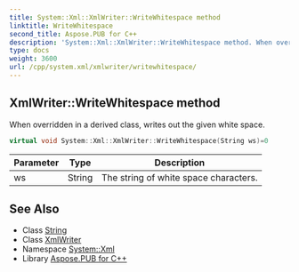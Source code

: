 ```yaml
---
title: System::Xml::XmlWriter::WriteWhitespace method
linktitle: WriteWhitespace
second_title: Aspose.PUB for C++
description: 'System::Xml::XmlWriter::WriteWhitespace method. When overridden in a derived class, writes out the given white space in C++.'
type: docs
weight: 3600
url: /cpp/system.xml/xmlwriter/writewhitespace/
---
```

## XmlWriter::WriteWhitespace method


When overridden in a derived class, writes out the given white space.

```cpp
virtual void System::Xml::XmlWriter::WriteWhitespace(String ws)=0
```


| Parameter | Type | Description |
| --- | --- | --- |
| ws | String | The string of white space characters. |

## See Also

* Class [String](../../../system/string/)
* Class [XmlWriter](../)
* Namespace [System::Xml](../../)
* Library [Aspose.PUB for C++](../../../)
